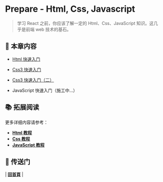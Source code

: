 # Prepare - Html, Css, Javascript

> ​学习 React 之前，你应该了解一定的 Html、Css、JavaScript 知识。这几乎是前端 web 技术的基石。
>

## :book: 本章内容

- [Html 快速入门](https://github.com/dunwu/react-step-by-step/blob/master/docs/prepare/html-quickstart.md)

- [Css3 快速入门](https://github.com/dunwu/react-step-by-step/blob/master/docs/prepare/css3-quickstart.md)

- [Css3 快速入门（二）](https://github.com/dunwu/react-step-by-step/blob/master/docs/prepare/css3-quickstart2.md)

- JavaScript 快速入门（施工中...）

## :books: 拓展阅读

更多详细内容请参考：

- [**Html 教程**](https://dunwu.gitbooks.io/html-notes/content/)
- [**Css 教程**](https://dunwu.gitbooks.io/css-notes/content/)
- [**JavaScript 教程**](https://dunwu.gitbooks.io/js-notes/content/)

## :door: 传送门

| [**回首頁**](https://github.com/dunwu/react-step-by-step/tree/master/docs) |
